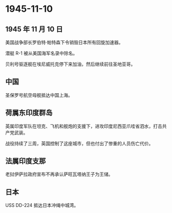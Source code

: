 # 1945-11-10

## 1945 年 11 月 10 日

美国战争部长罗伯特·帕特森下令销毁日本所有回旋加速器。

潜艇 R-1 被从美国海军名录中除名。

贝利号驱逐舰在埃尼威托克停下来加油，然后继续前往圣地亚哥。

## 中国

圣保罗号航空母舰抵达中国上海。

## 荷属东印度群岛

英属印度军队在坦克、飞机和舰炮的支援下，进攻印度尼西亚爪哇省泗水，打击共产党武装。

战役持续了三周，英国控制了这座城市，但也付出了惨重的人员伤亡代价。

## 法属印度支那

老挝伊萨拉政府宣布不再承认萨旺瓦塔纳王子为王储。

## 日本

USS DD-224 抵达日本冲绳中城湾。

